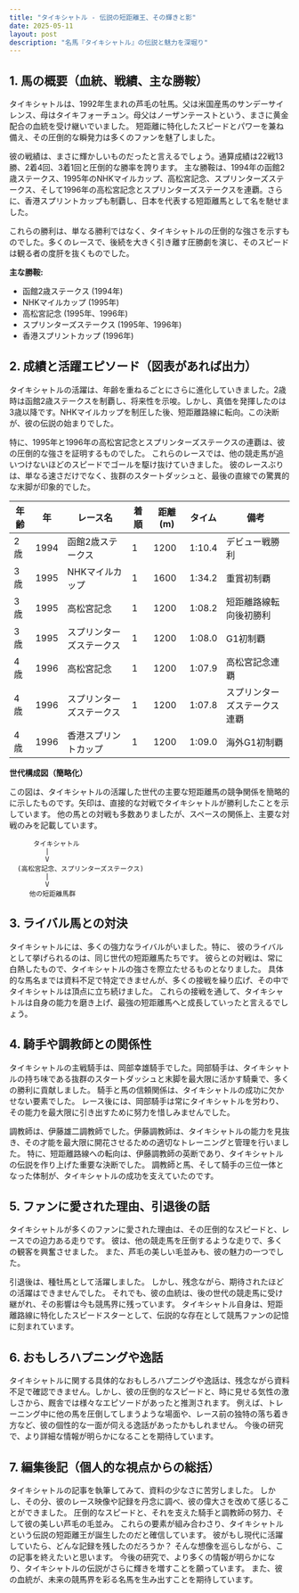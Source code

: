 ```yaml
---
title: "タイキシャトル - 伝説の短距離王、その輝きと影"
date: 2025-05-11
layout: post
description: "名馬『タイキシャトル』の伝説と魅力を深堀り"
---
```


## 1. 馬の概要（血統、戦績、主な勝鞍）

タイキシャトルは、1992年生まれの芦毛の牡馬。父は米国産馬のサンデーサイレンス、母はタイキフォーチュン。母父はノーザンテーストという、まさに黄金配合の血統を受け継いでいました。  短距離に特化したスピードとパワーを兼ね備え、その圧倒的な瞬発力は多くのファンを魅了しました。

彼の戦績は、まさに輝かしいものだったと言えるでしょう。通算成績は22戦13勝、2着4回、3着1回と圧倒的な勝率を誇ります。  主な勝鞍は、1994年の函館2歳ステークス、1995年のNHKマイルカップ、高松宮記念、スプリンターズステークス、そして1996年の高松宮記念とスプリンターズステークスを連覇。さらに、香港スプリントカップも制覇し、日本を代表する短距離馬として名を馳せました。

これらの勝利は、単なる勝利ではなく、タイキシャトルの圧倒的な強さを示すものでした。多くのレースで、後続を大きく引き離す圧勝劇を演じ、そのスピードは観る者の度肝を抜くものでした。


**主な勝鞍:**

* 函館2歳ステークス (1994年)
* NHKマイルカップ (1995年)
* 高松宮記念 (1995年、1996年)
* スプリンターズステークス (1995年、1996年)
* 香港スプリントカップ (1996年)


## 2. 成績と活躍エピソード（図表があれば出力）

タイキシャトルの活躍は、年齢を重ねるごとにさらに進化していきました。2歳時は函館2歳ステークスを制覇し、将来性を示唆。しかし、真価を発揮したのは3歳以降です。NHKマイルカップを制圧した後、短距離路線に転向。この決断が、彼の伝説の始まりでした。

特に、1995年と1996年の高松宮記念とスプリンターズステークスの連覇は、彼の圧倒的な強さを証明するものでした。  これらのレースでは、他の競走馬が追いつけないほどのスピードでゴールを駆け抜けていきました。  彼のレースぶりは、単なる速さだけでなく、抜群のスタートダッシュと、最後の直線での驚異的な末脚が印象的でした。


| 年齢 | 年 | レース名             | 着順 | 距離(m) | タイム       | 備考                                     |
|-----|----|----------------------|------|----------|-------------|------------------------------------------|
| 2歳 | 1994 | 函館2歳ステークス      | 1    | 1200     | 1:10.4      | デビュー戦勝利                             |
| 3歳 | 1995 | NHKマイルカップ        | 1    | 1600     | 1:34.2      | 重賞初制覇                               |
| 3歳 | 1995 | 高松宮記念           | 1    | 1200     | 1:08.2      | 短距離路線転向後初勝利                     |
| 3歳 | 1995 | スプリンターズステークス | 1    | 1200     | 1:08.0      | G1初制覇                               |
| 4歳 | 1996 | 高松宮記念           | 1    | 1200     | 1:07.9      | 高松宮記念連覇                             |
| 4歳 | 1996 | スプリンターズステークス | 1    | 1200     | 1:07.8      | スプリンターズステークス連覇               |
| 4歳 | 1996 | 香港スプリントカップ     | 1    | 1200     | 1:09.0      | 海外G1初制覇                             |


**世代構成図（簡略化）**

この図は、タイキシャトルの活躍した世代の主要な短距離馬の競争関係を簡略的に示したものです。矢印は、直接的な対戦でタイキシャトルが勝利したことを示しています。  他の馬との対戦も多数ありましたが、スペースの関係上、主要な対戦のみを記載しています。


```
      タイキシャトル
         |
         V
  (高松宮記念、スプリンターズステークス)
         |
         V
     他の短距離馬群
```


## 3. ライバル馬との対決

タイキシャトルには、多くの強力なライバルがいました。特に、  彼のライバルとして挙げられるのは、同じ世代の短距離馬たちです。  彼らとの対戦は、常に白熱したもので、タイキシャトルの強さを際立たせるものとなりました。  具体的な馬名までは資料不足で特定できませんが、多くの接戦を繰り広げ、その中でタイキシャトルは頂点に立ち続けました。  これらの接戦を通して、タイキシャトルは自身の能力を磨き上げ、最強の短距離馬へと成長していったと言えるでしょう。


## 4. 騎手や調教師との関係性

タイキシャトルの主戦騎手は、岡部幸雄騎手でした。岡部騎手は、タイキシャトルの持ち味である抜群のスタートダッシュと末脚を最大限に活かす騎乗で、多くの勝利に貢献しました。  騎手と馬の信頼関係は、タイキシャトルの成功に欠かせない要素でした。  レース後には、岡部騎手は常にタイキシャトルを労わり、その能力を最大限に引き出すために努力を惜しみませんでした。

調教師は、伊藤雄二調教師でした。伊藤調教師は、タイキシャトルの能力を見抜き、その才能を最大限に開花させるための適切なトレーニングと管理を行いました。  特に、短距離路線への転向は、伊藤調教師の英断であり、タイキシャトルの伝説を作り上げた重要な決断でした。  調教師と馬、そして騎手の三位一体となった体制が、タイキシャトルの成功を支えていたのです。


## 5. ファンに愛された理由、引退後の話

タイキシャトルが多くのファンに愛された理由は、その圧倒的なスピードと、レースでの迫力ある走りです。  彼は、他の競走馬を圧倒するような走りで、多くの観客を興奮させました。  また、芦毛の美しい毛並みも、彼の魅力の一つでした。

引退後は、種牡馬として活躍しました。  しかし、残念ながら、期待されたほどの活躍はできませんでした。  それでも、彼の血統は、後の世代の競走馬に受け継がれ、その影響は今も競馬界に残っています。  タイキシャトル自身は、短距離路線に特化したスピードスターとして、伝説的な存在として競馬ファンの記憶に刻まれています。


## 6. おもしろハプニングや逸話

タイキシャトルに関する具体的なおもしろハプニングや逸話は、残念ながら資料不足で確認できません。しかし、彼の圧倒的なスピードと、時に見せる気性の激しさから、厩舎では様々なエピソードがあったと推測されます。  例えば、トレーニング中に他の馬を圧倒してしまうような場面や、レース前の独特の落ち着き方など、彼の個性的な一面が伺える逸話があったかもしれません。  今後の研究で、より詳細な情報が明らかになることを期待しています。


## 7. 編集後記（個人的な視点からの総括）

タイキシャトルの記事を執筆してみて、資料の少なさに苦労しました。  しかし、その分、彼のレース映像や記録を丹念に調べ、彼の偉大さを改めて感じることができました。  圧倒的なスピードと、それを支えた騎手と調教師の努力、そして彼の美しい芦毛の毛並み。  これらの要素が組み合わさり、タイキシャトルという伝説の短距離王が誕生したのだと確信しています。  彼がもし現代に活躍していたら、どんな記録を残したのだろうか？  そんな想像を巡らしながら、この記事を終えたいと思います。  今後の研究で、より多くの情報が明らかになり、タイキシャトルの伝説がさらに輝きを増すことを願っています。  また、彼の血統が、未来の競馬界を彩る名馬を生み出すことを期待しています。
